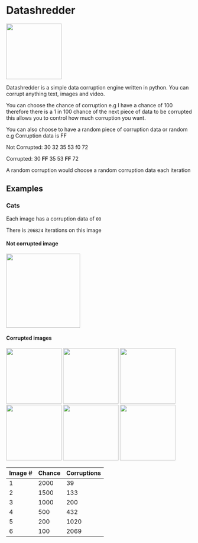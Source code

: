 <h1>Datashredder</h1>
<img src="https://github.com/awesomelewis2007/Datashredder/blob/main/Logos/logo_dark.png?raw=true" width="150"></img>

Datashredder is a simple data corruption engine written in python. You can corrupt anything text, images and video.


You can choose the chance of corruption e.g I have a chance of 100 therefore there is a 1 in 100 chance of the next piece of data to be corrupted this allows you to control how much corruption you want.

You can also choose to have a random piece of corruption data or random
e.g
Corruption data is FF

Not Corrupted: 30 32 35 53 f0 72

Corrupted: 30 **FF** 35 53 **FF** 72

A random corruption would choose a random corruption data each iteration
## Examples
### Cats
Each image has a corruption data of `00`

There is `206824` iterations on this image
#### Not corrupted image
<img src="https://raw.githubusercontent.com/awesomelewis2007/Datashredder/main/Documentation/Test%20images/cat.jpg" width="200"></img>
#### Corrupted images
<img src="https://raw.githubusercontent.com/awesomelewis2007/Datashredder/main/Documentation/Corrupted%20images/Cat_39_corruptions.jpg" width="150"></img>
<img src="https://raw.githubusercontent.com/awesomelewis2007/Datashredder/main/Documentation/Corrupted%20images/Cat_133_corruptions.jpg" width="150"></img>
<img src="https://raw.githubusercontent.com/awesomelewis2007/Datashredder/main/Documentation/Corrupted%20images/Cat_200_corruptions.jpg" width="150"></img>
<img src="https://raw.githubusercontent.com/awesomelewis2007/Datashredder/main/Documentation/Corrupted%20images/Cat_432_corruptions.jpg" width="150"></img>
<img src="https://raw.githubusercontent.com/awesomelewis2007/Datashredder/main/Documentation/Corrupted%20images/Cat_1020_corruptions.jpg" width="150"></img>
<img src="https://raw.githubusercontent.com/awesomelewis2007/Datashredder/main/Documentation/Corrupted%20images/Cat_2069_corruptions.jpg" width="150"></img>

| Image # | Chance | Corruptions |
|---------|--------|-------------|
| 1       | 2000   | 39          |
| 2       | 1500   | 133         |
| 3       | 1000   | 200         |
| 4       | 500    | 432         |
| 5       | 200    | 1020        |
| 6       | 100    | 2069        |

